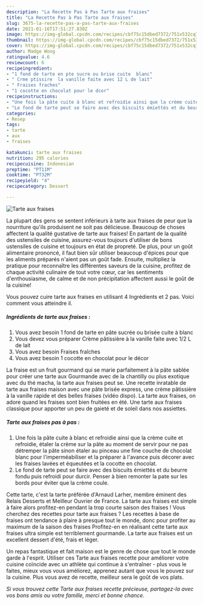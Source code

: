 ```yaml
---
description: "La Recette Pas à Pas Tarte aux fraises"
title: "La Recette Pas à Pas Tarte aux fraises"
slug: 3675-la-recette-pas-a-pas-tarte-aux-fraises
date: 2021-01-16T17:51:27.830Z
image: https://img-global.cpcdn.com/recipes/cbf75c15dbed7372/751x532cq70/tarte-aux-fraises-photo-principale-de-la-recette.jpg
thumbnail: https://img-global.cpcdn.com/recipes/cbf75c15dbed7372/751x532cq70/tarte-aux-fraises-photo-principale-de-la-recette.jpg
cover: https://img-global.cpcdn.com/recipes/cbf75c15dbed7372/751x532cq70/tarte-aux-fraises-photo-principale-de-la-recette.jpg
author: Madge Wong
ratingvalue: 4.6
reviewcount: 6
recipeingredient:
- "1 fond de tarte en pte sucre ou brise cuite  blanc"
- " Crme ptissire  la vanille faite avec 12 L de lait"
- " Fraises fraches"
- "1 cocotte en chocolat pour le dcor"
recipeinstructions:
- "Une fois la pâte cuite à blanc et refroidie ainsi que la crème cuite et refroidie, étaler la crème sur la pâte au moment de servir pour ne pas détremper la pâte sinon étaler au pinceau une fine couche de chocolat blanc pour l&#39;imperméabiliser et la préparer à l&#39;avance puis décorer avec les fraises lavées et équeutées et la cocotte en chocolat."
- "Le fond de tarte peut se faire avec des biscuits émiettés et du beurre fondu puis refroidi pour durcir. Penser à bien remonter la pate sur les bords pour éviter que la crème coule."
categories:
- Resep
tags:
- tarte
- aux
- fraises

katakunci: tarte aux fraises 
nutrition: 295 calories
recipecuisine: Indonesian
preptime: "PT11M"
cooktime: "PT32M"
recipeyield: "4"
recipecategory: Dessert

---
```



![Tarte aux fraises](https://img-global.cpcdn.com/recipes/cbf75c15dbed7372/751x532cq70/tarte-aux-fraises-photo-principale-de-la-recette.jpg)

La plupart des gens se sentent inférieurs à tarte aux fraises de peur que la nourriture qu'ils produisent ne soit pas délicieuse. Beaucoup de choses affectent la qualité gustative de tarte aux fraises! En partant de la qualité des ustensiles de cuisine, assurez-vous toujours d'utiliser de bons ustensiles de cuisine et toujours en état de propreté. De plus, pour un goût alimentaire prononcé, il faut bien sûr utiliser beaucoup d'épices pour que les aliments préparés n'aient pas un goût fade. Ensuite, multipliez la pratique pour reconnaître les différentes saveurs de la cuisine, profitez de chaque activité culinaire de tout votre cœur, car les sentiments d'enthousiasme, de calme et de non précipitation affectent aussi le goût de la cuisine!

<!--inarticleads1-->

Vous pouvez cuire tarte aux fraises en utilisant 4 Ingrédients et 2 pas. Voici comment vous atteindre il.

##### Ingrédients de tarte aux fraises :

1. Vous avez besoin 1 fond de tarte en pâte sucrée ou brisée cuite à blanc
1. Vous devez vous préparer  Crème pâtissière à la vanille faite avec 1/2 L de lait
1. Vous avez besoin  Fraises fraîches
1. Vous avez besoin 1 cocotte en chocolat pour le décor


La fraise est un fruit gourmand qui se marie parfaitement à la pâte sablée pour créer une tarte aux Gourmande avec de la chantilly ou plus exotique avec du thé macha, la tarte aux fraises peut se. Une recette inratable de tarte aux fraises maison avec une pâte brisée express, une crème pâtissière à la vanille rapide et des belles fraises (vidéo dispo). La tarte aux fraises, on adore quand les fraises sont bien fruitées en été. Une tarte aux fraises classique pour apporter un peu de gaieté et de soleil dans nos assiettes. 

<!--inarticleads2-->

##### Tarte aux fraises pas à pas :

1. Une fois la pâte cuite à blanc et refroidie ainsi que la crème cuite et refroidie, étaler la crème sur la pâte au moment de servir pour ne pas détremper la pâte sinon étaler au pinceau une fine couche de chocolat blanc pour l&#39;imperméabiliser et la préparer à l&#39;avance puis décorer avec les fraises lavées et équeutées et la cocotte en chocolat.
1. Le fond de tarte peut se faire avec des biscuits émiettés et du beurre fondu puis refroidi pour durcir. Penser à bien remonter la pate sur les bords pour éviter que la crème coule.


Cette tarte, c&#39;est la tarte préférée d&#39;Arnaud Larher, membre éminent des Relais Desserts et Meilleur Ouvrier de France. La tarte aux fraises est simple à faire alors profitez-en pendant la trop courte saison des fraises ! Vous cherchez des recettes pour tarte aux fraises ? Les recettes à base de fraises ont tendance à plaire à presque tout le monde, donc pour profiter au maximum de la saison des fraises Profitez-en en réalisant cette tarte aux fraises ultra simple est terriblement gourmande. La tarte aux fraises est un excellent dessert d&#39;été, frais et léger. 

<!--inarticleads1-->

<p>
Un repas fantastique et fait maison est le genre de chose que tout le monde garde à l'esprit. Utiliser ces Tarte aux fraises recette pour améliorer votre cuisine coïncide avec un athlète qui continue à s'entraîner - plus vous le faites, mieux vous vous améliorez, apprenez autant que vous le pouvez sur la cuisine. Plus vous avez de recette, meilleur sera le goût de vos plats.
</p>

<p>
<i>Si vous trouvez cette Tarte aux fraises recette précieuse, partagez-la avec vos bons amis ou votre famille, merci et bonne chance.</i>
</p>
